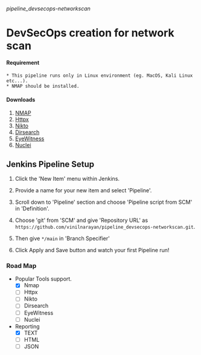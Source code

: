 ###### pipeline_devsecops-networkscan

# DevSecOps creation for network scan


#### Requirement
```
* This pipeline runs only in Linux environment (eg. MacOS, Kali Linux etc...).
* NMAP should be installed.
```

#### Downloads

1. [NMAP](https://nmap.org/) 
2. [Httpx](https://github.com/projectdiscovery/httpx)
3. [Nikto](https://github.com/sullo/nikto)
4. [Dirsearch](https://github.com/maurosoria/dirsearch)
5. [EyeWitness](https://github.com/FortyNorthSecurity/EyeWitness)
6. [Nuclei](https://github.com/projectdiscovery/nuclei)

## Jenkins Pipeline Setup

1. Click the 'New Item' menu within Jenkins.

2. Provide a name for your new item and select 'Pipeline'.

3. Scroll down to 'Pipeline' section and choose 'Pipeline script from SCM' in 'Definition'.

4. Choose 'git' from 'SCM' and give 'Repository URL' as `https://github.com/vinilnarayan/pipeline_devsecops-networkscan.git`.

5. Then give `*/main` in 'Branch Specifier'

6. Click Apply and Save button and watch your first Pipeline run!


### Road Map

 * Popular Tools support.
    - [x] Nmap
    - [ ] Httpx
    - [ ] Nikto
    - [ ] Dirsearch
    - [ ] EyeWitness
    - [ ] Nuclei
* Reporting
    - [x] TEXT
    - [ ] HTML
    - [ ] JSON

